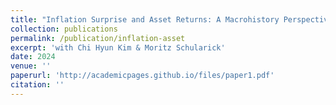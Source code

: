 ```yaml
---
title: "Inflation Surprise and Asset Returns: A Macrohistory Perspective"
collection: publications
permalink: /publication/inflation-asset
excerpt: 'with Chi Hyun Kim & Moritz Schularick'
date: 2024
venue: ''
paperurl: 'http://academicpages.github.io/files/paper1.pdf'
citation: ''
---
```


